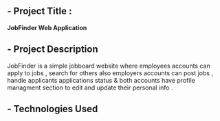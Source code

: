 ## - Project Title :
**JobFinder Web Application**

## - Project Description
 JobFinder is a simple jobboard website where employees accounts can apply to jobs , search for others also employers accounts can post jobs , handle applicants applications status & both accounts have profile managment section to edit and update their personal info .

## - Technologies Used

